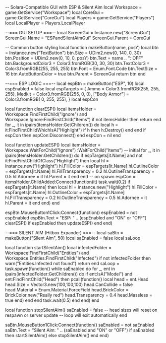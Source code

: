 -- Solara-Compatible GUI with ESP & Silent Aim
local Workspace   = game:GetService("Workspace")
local CoreGui     = game:GetService("CoreGui")
local Players     = game:GetService("Players")
local LocalPlayer = Players.LocalPlayer

--=== GUI SETUP ===--
local ScreenGui = Instance.new("ScreenGui")
ScreenGui.Name = "ESPandSilentAimGui"
ScreenGui.Parent = CoreGui

-- Common button styling
local function makeButton(name, posY)
    local btn = Instance.new("TextButton")
    btn.Size = UDim2.new(0, 140, 0, 30)
    btn.Position = UDim2.new(0, 10, 0, posY)
    btn.Text = name .. ": OFF"
    btn.BackgroundColor3 = Color3.fromRGB(30, 30, 30)
    btn.TextColor3 = Color3.fromRGB(255, 255, 255)
    btn.Font = Enum.Font.Code
    btn.TextSize = 16
    btn.AutoButtonColor = true
    btn.Parent = ScreenGui
    return btn
end

--=== ESP LOGIC ===--
local espBtn       = makeButton("ESP", 10)
local espEnabled   = false
local espTargets   = {
    Ammo       = Color3.fromRGB(255, 255, 255),
    Medkit     = Color3.fromRGB(255,   0,   0),
    ["Body Armor"] = Color3.fromRGB(  0, 255, 255),
}
local espCon

local function clearESP()
    local itemsHolder = Workspace:FindFirstChild("Ignore")
        and Workspace.Ignore:FindFirstChild("Items")
    if not itemsHolder then return end
    for _, it in ipairs(itemsHolder:GetChildren()) do
        local h = it:FindFirstChildWhichIsA("Highlight")
        if h then h:Destroy() end
    end
    if espCon then espCon:Disconnect() end
    espCon = nil
end

local function updateESP()
    local itemsHolder = Workspace:WaitForChild("Ignore")
         :WaitForChild("Items")
    -- initial
    for _, it in ipairs(itemsHolder:GetChildren()) do
        if espTargets[it.Name] and not it:FindFirstChildOfClass("Highlight") then
            local hl = Instance.new("Highlight")
            hl.FillColor       = espTargets[it.Name]
            hl.OutlineColor    = espTargets[it.Name]
            hl.FillTransparency = 0.2
            hl.OutlineTransparency = 0.5
            hl.Adornee         = it
            hl.Parent          = it
        end
    end
    -- on spawn
    espCon = itemsHolder.ChildAdded:Connect(function(it)
        task.wait(0.2)
        if espTargets[it.Name] then
            local hl = Instance.new("Highlight")
            hl.FillColor       = espTargets[it.Name]
            hl.OutlineColor    = espTargets[it.Name]
            hl.FillTransparency = 0.2
            hl.OutlineTransparency = 0.5
            hl.Adornee         = it
            hl.Parent          = it
        end
    end)
end

espBtn.MouseButton1Click:Connect(function()
    espEnabled = not espEnabled
    espBtn.Text = "ESP: " .. (espEnabled and "ON" or "OFF")
    clearESP()
    if espEnabled then
        updateESP()
    end
end)

--=== SILENT AIM (Hitbox Expander) ===--
local saBtn        = makeButton("Silent Aim", 50)
local saEnabled    = false
local saLoop

local function startSilentAim()
    local infectedFolder = Workspace:FindFirstChild("Entities")
        and Workspace.Entities:FindFirstChild("Infected")
    if not infectedFolder then
        warn("Entities.Infected not found")
        return
    end
    saLoop = task.spawn(function()
        while saEnabled do
            for _, ent in ipairs(infectedFolder:GetChildren()) do
                if ent:IsA("Model") and ent:FindFirstChild("Head") then
                    pcall(function()
                        local head = ent.Head
                        head.Size        = Vector3.new(100,100,100)
                        head.CanCollide  = false
                        head.Material    = Enum.Material.ForceField
                        head.BrickColor  = BrickColor.new("Really red")
                        head.Transparency = 0.4
                        head.Massless    = true
                    end)
                end
            end
            task.wait(0.5)
        end
    end)
end

local function stopSilentAim()
    saEnabled = false
    -- head sizes will reset on respawn or server update
    -- loop will exit automatically
end

saBtn.MouseButton1Click:Connect(function()
    saEnabled = not saEnabled
    saBtn.Text = "Silent Aim: " .. (saEnabled and "ON" or "OFF")
    if saEnabled then
        startSilentAim()
    else
        stopSilentAim()
    end
end)
